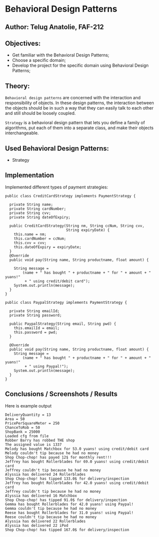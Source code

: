 # Behavioral Design Patterns


## Author: Telug Anatolie, FAF-212

## Objectives:

* Get familiar with the Behavioral Design Patterns;
* Choose a specific domain;
* Develop the project for the specific domain using Behavioral Design Patterns;

## Theory:

`Behavioral design patterns` are concerned with the interaction and responsibility of objects. In these design patterns, the interaction between the objects should be in such a way that they can easily talk to each other and still should be loosely coupled. 

`Strategy` is a behavioral design pattern that lets you define a family of algorithms, put each of them into a separate class, and make their objects interchangeable.

## Used Behavioral Design Patterns:

* Strategy

## Implementation
Implemented different types of payment strategies:
```
public class CreditCardStrategy implements PaymentStrategy {

  private String name;
  private String cardNumber;
  private String cvv;
  private String dateOfExpiry;

  public CreditCardStrategy(String nm, String ccNum, String cvv,
                            String expiryDate) {
    this.name = nm;
    this.cardNumber = ccNum;
    this.cvv = cvv;
    this.dateOfExpiry = expiryDate;
  }
  @Override
  public void pay(String name, String productname, float amount) {

    String message =
        (name + " has bought " + productname + " for " + amount + " yuans!"
         + " using credit/debit card");
    System.out.println(message);
  }
}

```
```
public class PaypalStrategy implements PaymentStrategy {

  private String emailId;
  private String password;

  public PaypalStrategy(String email, String pwd) {
    this.emailId = email;
    this.password = pwd;
  }

  @Override
  public void pay(String name, String productname, float amount) {
    String message =
        (name + " has bought " + productname + " for " + amount + " yuans!"
         + " using Paypal!");
    System.out.println(message);
  }
}
```
## Conclusions / Screenshots / Results 
Here is example output
```
DeliveryQuantity = 13
Area = 50
PricePerSquareMeter = 250       
ChanceToRob = 50
ShopBank = 25000
Loaded cfg from file
Robber Barry has robbed THE shop
The assigned value is 1337
Melody has bought Matchbox for 53.0 yuans! using credit/debit card
Melody couldn't tip because he had no money
Shop Chop-chop! has payed 12$ for monthly rent!!!
Jeffrey has bought Rollerblades for 69.0 yuans! using credit/debit card
Jeffrey couldn't tip because he had no money
Alyssia has delivered 24 Rollerblades
Shop Chop-chop! has tipped 133.0$ for delivery/inspection
Jeffrey has bought Rollerblades for 42.0 yuans! using credit/debit card
Jeffrey couldn't tip because he had no money
Alyssia has delivered 16 Matchbox
Shop Chop-chop! has tipped 91.0$ for delivery/inspection
Gemma has bought Rollerblades for 42.0 yuans! using Paypal!
Gemma couldn't tip because he had no money
Reese has bought Rollerblades for 31.0 yuans! using Paypal!
Reese couldn't tip because he had no money
Alyssia has delivered 22 Rollerblades
Alyssia has delivered 22 iPod
Shop Chop-chop! has tipped 167.0$ for delivery/inspection
```

